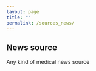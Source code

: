 ```yaml
---
layout: page
title: ""
permalink: /sources_news/
---
```


News source
--------
Any kind of medical news source

&nbsp;

<div align="center">
<blockquote class="twitter-tweet" data-lang="en">
<a href="https://twitter.com/THEMMEXCHANGE/status/977916534059184128"></a></blockquote>
<script async="" src="//platform.twitter.com/widgets.js" charset="utf-8"></script>
</div>